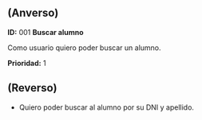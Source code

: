 ## (**Anverso**)

**ID:** 001 **Buscar alumno**

Como usuario quiero poder buscar un alumno.

**Prioridad:** 1

## (**Reverso**)

+ Quiero poder buscar al alumno por su DNI y apellido.
